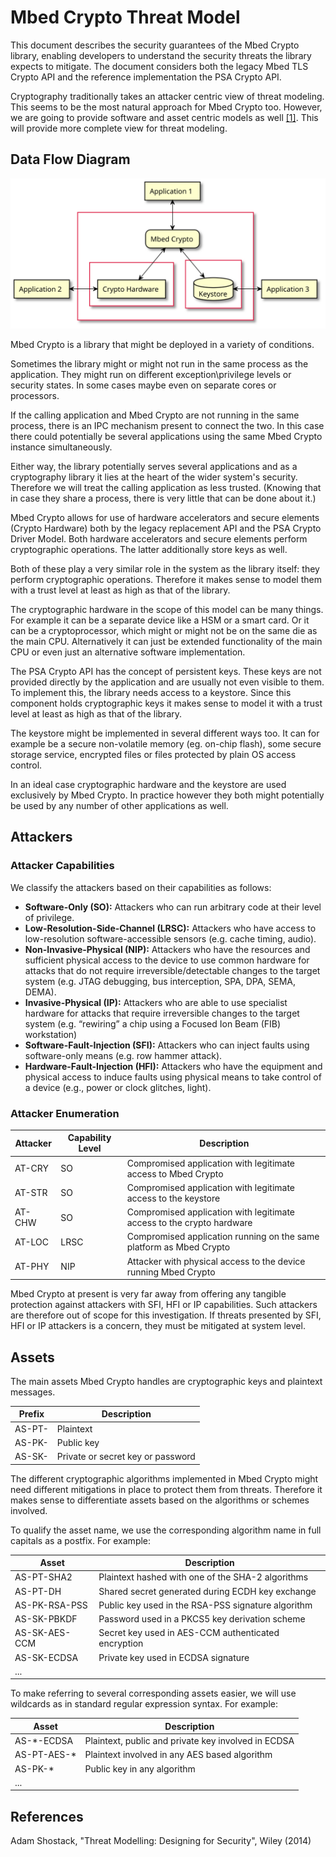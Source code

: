 # Mbed Crypto Threat Model

This document describes the security guarantees of the Mbed Crypto library,
enabling developers to understand the security threats the library expects to
mitigate. The document considers both the legacy Mbed TLS Crypto API and the
reference implementation the PSA Crypto API.

Cryptography traditionally takes an attacker centric view of threat modeling.
This seems to be the most natural approach for Mbed Crypto too. However, we
are going to provide software and asset centric models as well
[[1]](#references). This will provide more complete view for threat modeling.

## Data Flow Diagram

![](img/mbed_crypto_high_level.svg)

Mbed Crypto is a library that might be deployed in a variety of conditions.

Sometimes the library might or might not run in the same process as the
application. They might run on different exception\privilege levels or security
states. In some cases maybe even on separate cores or processors.

If the calling application and Mbed Crypto are not running in the same
process, there is an IPC mechanism present to connect the two. In this case
there could potentially be several applications using the same Mbed Crypto
instance simultaneously.

Either way, the library potentially serves several applications and as a
cryptography library it lies at the heart of the wider system's security.
Therefore we will treat the calling application as less trusted. (Knowing that
in case they share a process, there is very little that can be done about it.)

Mbed Crypto allows for use of hardware accelerators and secure elements (Crypto
Hardware) both by the legacy replacement API and the PSA Crypto Driver
Model. Both hardware accelerators and secure elements perform cryptographic
operations. The latter additionally store keys as well.

Both of these play a very similar role in the system as the library itself:
they perform cryptographic operations. Therefore it makes sense to model them
with a trust level at least as high as that of the library.

The cryptographic hardware in the scope of this model can be many things. For
example it can be a separate device like a HSM or a smart card.  Or it can be a
cryptoprocessor, which might or might not be on the same die as the main CPU.
Alternatively it can just be extended functionality of the main CPU or even
just an alternative software implementation.

The PSA Crypto API has the concept of persistent keys. These keys are not
provided directly by the application and are usually not even visible to
them. To implement this, the library needs access to a keystore. Since this
component holds cryptographic keys it makes sense to model it with a trust
level at least as high as that of the library.

The keystore might be implemented in several different ways too. It can for
example be a secure non-volatile memory (eg. on-chip flash), some secure
storage service, encrypted files or files protected by plain OS access control.

In an ideal case cryptographic hardware and the keystore are used exclusively
by Mbed Crypto. In practice however they both might potentially be used by
any number of other applications as well.

## Attackers

### Attacker Capabilities

We classify the attackers based on their capabilities as follows:
- **Software-Only (SO):** Attackers who can run arbitrary code at their level of privilege.
- **Low-Resolution-Side-Channel (LRSC):** Attackers who have access to low-resolution software-accessible sensors (e.g. cache timing, audio).
- **Non-Invasive-Physical (NIP):** Attackers who have the resources and sufficient physical access to the device to use common hardware for attacks that do not require irreversible/detectable changes to the target system (e.g. JTAG debugging, bus interception, SPA, DPA, SEMA, DEMA).
- **Invasive-Physical (IP):** Attackers who are able to use specialist hardware for attacks that require irreversible changes to the target system (e.g. “rewiring” a chip using a Focused Ion Beam (FIB) workstation)
- **Software-Fault-Injection (SFI):** Attackers who can inject faults using software-only means (e.g. row hammer attack).
- **Hardware-Fault-Injection (HFI):** Attackers who have the equipment and physical access to induce faults using physical means to take control of a device (e.g., power or clock glitches, light).

### Attacker Enumeration

| Attacker | Capability Level | Description |
| -------- | ---------------- | ----------- |
| AT-CRY   | SO       | Compromised application with legitimate access to Mbed Crypto         |
| AT-STR   | SO       | Compromised application with legitimate access to the keystore        |
| AT-CHW   | SO       | Compromised application with legitimate access to the crypto hardware |
| AT-LOC   | LRSC     | Compromised application running on the same platform as Mbed Crypto   |
| AT-PHY   | NIP      | Attacker with physical access to the device running Mbed Crypto       |

Mbed Crypto at present is very far away from offering any tangible protection
against attackers with SFI, HFI or IP capabilities. Such attackers are therefore
out of scope for this investigation. If threats presented by SFI, HFI or IP
attackers is a concern, they must be mitigated at system level.

## Assets

The main assets Mbed Crypto handles are cryptographic keys and plaintext
messages.

| Prefix | Description |
| ------ | ----------- |
| AS-PT- | Plaintext   |
| AS-PK- | Public key  |
| AS-SK- | Private or secret key or password |

The different cryptographic algorithms implemented in Mbed Crypto might need
different mitigations in place to protect them from threats. Therefore it makes
sense to differentiate assets based on the algorithms or schemes involved.

To qualify the asset name, we use the corresponding algorithm name in full
capitals as a postfix. For example:

| Asset | Description |
| ----- | ----------- |
| AS-PT-SHA2      | Plaintext hashed with one of the SHA-2 algorithms  |
| AS-PT-DH        | Shared secret generated during ECDH key exchange |
| AS-PK-RSA-PSS   | Public key used in the RSA-PSS signature algorithm  |
| AS-SK-PBKDF     | Password used in a PKCS5 key derivation scheme |
| AS-SK-AES-CCM   | Secret key used in AES-CCM authenticated encryption |
| AS-SK-ECDSA     | Private key used in ECDSA signature |
| ...    | |

To make referring to several corresponding assets easier, we will use
wildcards as in standard regular expression syntax. For example:

| Asset | Description |
| ----- | ----------- |
| AS-\*-ECDSA     | Plaintext, public and private key involved in ECDSA |
| AS-PT-AES-\*    | Plaintext involved in any AES based algorithm |
| AS-PK-\*        | Public key in any algorithm |
| ...    | |

## References

Adam Shostack, "Threat Modelling: Designing for Security", Wiley (2014)
